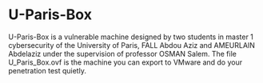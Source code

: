# U-Paris-Box

U-Paris-Box is a vulnerable machine designed by two students in master 1 cybersecurity of the University of Paris, FALL Abdou Aziz and AMEURLAIN Abdelaziz under the supervision of professor OSMAN Salem.
The file U_Paris_Box.ovf is the machine you can export to VMware and do your penetration test quietly.
